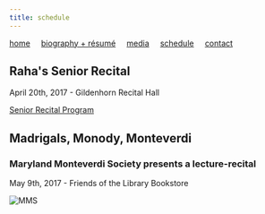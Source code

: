 ```yaml
---
title: schedule
---
```


[home](https://raharules.github.io/)&nbsp;&nbsp;&nbsp;&nbsp; [biography + résumé](https://raharules.github.io/raharules.github.io/about.html)&nbsp;&nbsp;&nbsp;&nbsp; [media](https://raharules.github.io/raharules.github.io/media.html)&nbsp;&nbsp;&nbsp;&nbsp; [schedule](https://raharules.github.io/raharules.github.io/schedule.html)&nbsp;&nbsp;&nbsp;&nbsp; [contact](https://raharules.github.io/raharules.github.io/contact.html)

## Raha's Senior Recital

April 20th, 2017 - Gildenhorn Recital Hall

[Senior Recital Program](https://raharules.github.io/Raha_Mirzadegan_Senior_Recital_Program.pdf)

## Madrigals, Monody, Monteverdi
### Maryland Monteverdi Society presents a lecture-recital

May 9th, 2017 - Friends of the Library Bookstore

![MMS](https://raharules.github.io/Maryland_Monteverdi_Society_2017.jpg)
